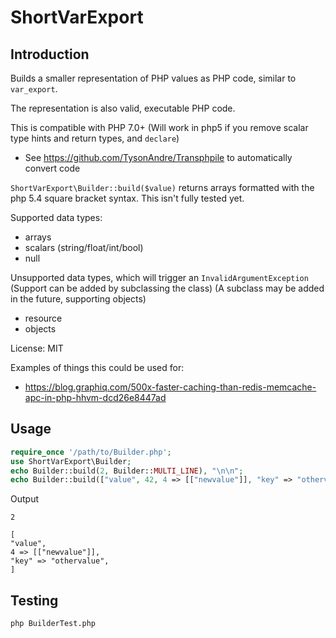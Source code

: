 ShortVarExport
==============

Introduction
------------

Builds a smaller representation of PHP values as PHP code, similar to `var_export`.

The representation is also valid, executable PHP code.

This is compatible with PHP 7.0+ (Will work in php5 if you remove scalar type hints and return types, and `declare`)
- See https://github.com/TysonAndre/Transphpile to automatically convert code

`ShortVarExport\Builder::build($value)` returns arrays formatted with the php 5.4 square bracket syntax.
This isn't fully tested yet.

Supported data types:

- arrays
- scalars (string/float/int/bool)
- null

Unsupported data types, which will trigger an `InvalidArgumentException` (Support can be added by subclassing the class)
(A subclass may be added in the future, supporting objects)

- resource
- objects

License: MIT

Examples of things this could be used for:
- https://blog.graphiq.com/500x-faster-caching-than-redis-memcache-apc-in-php-hhvm-dcd26e8447ad


Usage
-----

```php
require_once '/path/to/Builder.php';
use ShortVarExport\Builder;
echo Builder::build(2, Builder::MULTI_LINE), "\n\n";
echo Builder::build(["value", 42, 4 => [["newvalue"]], "key" => "othervalue"], Builder::MULTI_LINE), "\n";
```

Output

```
2

[
"value",
4 => [["newvalue"]],
"key" => "othervalue",
]
```

Testing
-------

`php BuilderTest.php`
